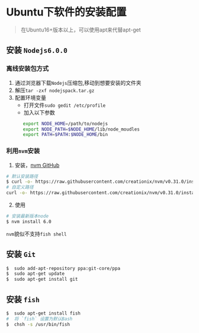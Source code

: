 # Ubuntu下软件的安装配置

> 在Ubuntu16+版本以上，可以使用apt来代替apt-get

## 安装 `Nodejs6.0.0`
### 离线安装包方式
1. 通过浏览器下载`Nodejs`压缩包,移动到想要安装的文件夹
2. 解压`tar -zxf nodejspack.tar.gz`
3. 配置环境变量
    * 打开文件`sudo gedit /etc/profile`
    * 加入以下参数
   ```bash
      export NODE_HOME=/path/to/nodejs
      export NODE_PATH=$NODE_HOME/lib/node_moudles
      export PATH=$PATH:$NODE_HOME/bin
   ```

### 利用`nvm`安装
1. 安装，[nvm GitHub](https://github.com/creationix/nvm)
```bash
# 默认安装路径
$ curl -o- https://raw.githubusercontent.com/creationix/nvm/v0.31.0/install.sh | bash
# 自定义路径
curl -o- https://raw.githubusercontent.com/creationix/nvm/v0.31.0/install.sh | NVM_DIR="path/to/nvm" bash
```
2. 使用
```bash
# 安装最新版本node
$ nvm install 6.0
```
`nvm`貌似不支持`fish shell`

## 安装 `Git`
```bash
$  sudo add-apt-repository ppa:git-core/ppa
$  sudo apt-get update
$  sudo apt-get install git
```

## 安装 `fish`
```bash
$  sudo apt-get install fish
#  将 `fish` 设置为默认Bash
$  chsh -s /usr/bin/fish
```
